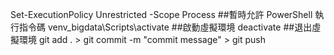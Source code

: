 Set-ExecutionPolicy Unrestricted -Scope Process ##暫時允許 PowerShell 執行指令碼
venv_bigdata\Scripts\activate           ##啟動虛擬環境
deactivate         ##退出虛擬環境
git add .    > git commit -m "commit message"  > git push
